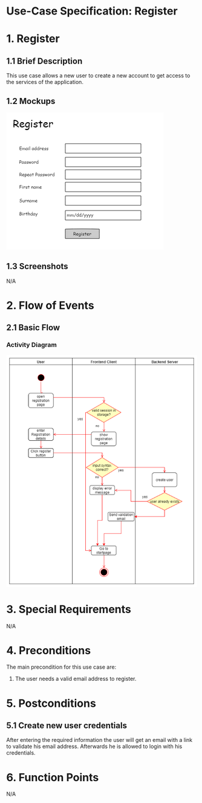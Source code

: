# Use-Case Specification: Register

# 1. Register

## 1.1 Brief Description
This use case allows a new user to create a new account to get access to the services of the application.

## 1.2 Mockups
![register](../Mockups/register_1.png)

## 1.3 Screenshots

N/A

# 2. Flow of Events

## 2.1 Basic Flow

### Activity Diagram
![Activity Diagram](../ActivityDiagrams/register.png)


# 3. Special Requirements

N/A

# 4. Preconditions
The main precondition for this use case are:

 1. The user needs a valid email address to register.

# 5. Postconditions

## 5.1 Create new user credentials
After entering the required information the user will get an email with a link to validate his email address. Afterwards he is allowed to login with his credentials.

# 6. Function Points

N/A